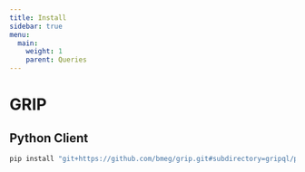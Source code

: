 ```yaml
---
title: Install
sidebar: true
menu:
  main:
    weight: 1
    parent: Queries
---
```



# GRIP

## Python Client

```python
pip install "git+https://github.com/bmeg/grip.git#subdirectory=gripql/python"
```
